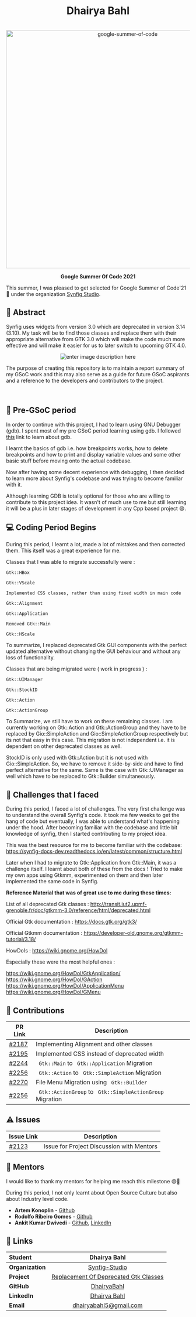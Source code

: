 <h1 align = "center"> Dhairya Bahl </h1>

<br>

<div  align="center">
	<a  href="https://summerofcode.withgoogle.com/projects/#4577622882779136"><img  src="https://user-images.githubusercontent.com/71627983/130011024-b36f3f0e-03db-4c7f-ab41-b077fe5327ef.png"  width="650"  alt="google-summer-of-code"></a>
	<br>
  <b>
		<p>
		    Google Summer Of Code 2021
		</p>
	</b>
</div>

This summer, I was pleased to get selected for Google Summer of Code'21 🚀 under the organization [Synfig Studio](https://github.com/synfig/).

## 📙 Abstract

Synfig uses widgets from version 3.0 which are deprecated in version 3.14 (3.10). My task will be to find those classes and replace them with their appropriate alternative from GTK 3.0 which will make the code much more effective and will make it easier for us to later switch to upcoming GTK 4.0.

<div  align="center">

![enter image description here](https://media.giphy.com/media/ZcKASxMYMKA9SQnhIl/giphy.gif)

</div>

The purpose of creating this repository is to maintain a report summary of my GSoC work and this may also serve as a guide for future GSoC aspirants and a reference to the developers and contributors to the project.

<br>

## 🚀 Pre-GSoC period

In order to continue with this project, I had to learn using GNU Debugger (gdb). I spent most of my pre GSoC period learning using gdb. I followed [this](https://www.bitdegree.org/learn/gdb-debugger) link to learn about gdb.

I learnt the basics of gdb i.e. how breakpoints works, how to delete breakpoints and how to print and display variable values and some other basic stuff before moving onto the actual codebase.

Now after having some decent experience with debugging, I then decided to learn more about Synfig's codebase and was trying to become familiar with it.

Although learning GDB is totally optional for those who are willing to contribute to this project idea. It wasn't of much use to me but still learning it will be a plus in later stages of development in any Cpp based project 😄.

## 💻 Coding Period Begins

During this period, I learnt a lot, made a lot of mistakes and then corrected them. This itself was a great experience for me.

Classes that I was able to migrate successfully were :

```
Gtk::HBox

Gtk::VScale

Implemented CSS classes, rather than using fixed width in main code 

Gtk::Alignment

Gtk::Application

Removed Gtk::Main

Gtk::HScale
```

To summarize, I replaced deprecated Gtk GUI components with the perfect updated alternative without changing the GUI behaviour and without any loss of functionality.

Classes that are being migrated were ( work in progress ) : 

```
Gtk::UIManager

Gtk::StockID

Gtk::Action

Gtk::ActionGroup
```

To Summarize, we still have to work on these remaining classes. I am currently working on Gtk::Action and Gtk::ActionGroup and they have to be replaced by Gio::SimpleAction and Gio::SimpleActionGroup respectively but its not that easy in this case. This migration is not independent i.e. it is dependent on other deprecated classes as well.

StockID is only used with Gtk::Action but it is not used with Gio::SimpleAction. So, we have to remove it side-by-side and have to find perfect alternative for the same.
Same is the case with Gtk::UIManager as well which have to be replaced to Gtk::Builder simultaneously.

## 🚧 Challenges that I faced

During this period, I faced a lot of challenges. The very first challenge was to understand the overall Synfig's code. It took me few weeks to get the hang of code but eventually, I was able to understand what's happening under the hood. After becoming familiar with the codebase and little bit knowledge of synfig, then I started contributing to my project idea.

This was the best resource for me to become familiar with the codebase: https://synfig-docs-dev.readthedocs.io/en/latest/common/structure.html

Later when I had to migrate to Gtk::Application from Gtk::Main, it was a challenge itself. I learnt about both of these from the docs ! Tried to make my own apps using Gtkmm, experimented on them and then later implemented the same code in Synfig.

**Reference Material that was of great use to me during these times:**

List of all deprecated Gtk classes : http://transit.iut2.upmf-grenoble.fr/doc/gtkmm-3.0/reference/html/deprecated.html

Official Gtk documentation : https://docs.gtk.org/gtk3/

Official Gtkmm documentation : https://developer-old.gnome.org/gtkmm-tutorial/3.18/

HowDoIs : https://wiki.gnome.org/HowDoI

Especially these were the most helpful ones : 

https://wiki.gnome.org/HowDoI/GtkApplication/ <br>
https://wiki.gnome.org/HowDoI/GAction <br>
https://wiki.gnome.org/HowDoI/ApplicationMenu <br>
https://wiki.gnome.org/HowDoI/GMenu <br>

## 🏁 Contributions

| PR Link| Description|
| -------------------------------------------------------------------------------------------------------------------------------------------------------------------- | -------------------------------------------------------- |
| [#2187](https://github.com/synfig/synfig/pull/2187)  | Implementing Alignment and other classes |
| [#2195](https://github.com/synfig/synfig/pull/2195)  | Implemented CSS instead of deprecated width |
| [#2244](https://github.com/synfig/synfig/pull/2244)  | ``` Gtk::Main``` to ``` Gtk::Application``` Migration |
| [#2256](https://github.com/synfig/synfig/pull/2256)  | ``` Gtk::Action``` to ``` Gtk::SimpleAction``` Migration |
| [#2270](https://github.com/synfig/synfig/pull/2270)  | File Menu Migration using ``` Gtk::Builder``` |
| [#2256](https://github.com/synfig/synfig/pull/2256)  | ``` Gtk::ActionGroup``` to ``` Gtk::SimpleActionGroup``` Migration |

## ⚠️ Issues

| Issue Link | Description|
| -------------------------------------------------------------------------------------------------------------------------------------------------------------------- | -------------------------------------------------------- |
| [#2123](https://github.com/synfig/synfig/issues/2123)  | Issue for Project Discussion with Mentors |

## 👨 Mentors

I would like to thank my mentors for helping me reach this milestone 😄🚀

During this period, I not only learnt about Open Source Culture but also about Industry level code.

* **Artem Konoplin** - [Github](https://github.com/ice0)
* **Rodolfo Ribeiro Gomes** - [Github](https://github.com/rodolforg)
* **Ankit Kumar Dwivedi** - [Github](https://github.com/ankit-kumar-dwivedi), [LinkedIn](https://www.linkedin.com/in/ankit-dwivedi)

## 🔗 Links

<div  align="center">

| **Student**      |                                                    Dhairya Bahl                                                     |
| :--------------- | :--------------------------------------------------------------------------------------------------------------------: |
| **Organization** |                           [Synfig-Studio](https://github.com/synfig/)                           |
| **Project**      | [Replacement Of Deprecated Gtk Classes](https://summerofcode.withgoogle.com/projects/#4577622882779136) |
| **GitHub**       |                                       [DhairyaBahl](https://github.com/DhairyaBahl/)                                        |
| **LinkedIn**     |                                [Dhairya Bahl](linkedin.com/in/dhairya-bahl/)                                |
| **Email**        |                    <a  href="mailto:dhairyabahl5@gmail.com">dhairyabahl5@gmail.com</a>                     |

</div>
